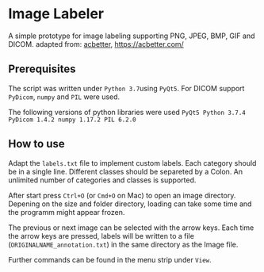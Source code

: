 # Image Labeler
A simple prototype for image labeling supporting PNG, JPEG, BMP, GIF and DICOM.
adapted from: [acbetter](https://gist.github.com/acbetter/32c575803ec361c3e82064e60db4e3e0), https://acbetter.com/

## Prerequisites
The script was written under `Python 3.7`using `PyQt5`. 
For DICOM support `PyDicom`, `numpy` and `PIL` were used.

The following versions of python libraries were used 
    ```
    PyQt5
    Python 3.7.4
    PyDicom 1.4.2
    numpy 1.17.2
    PIL 6.2.0
    ```

## How to use
Adapt the `labels.txt` file to implement custom labels. Each category should be in a single line. Different classes should be separeted by a Colon. An unlimited number of categories and classes is supported.

After start press `Ctrl+O` (or `Cmd+O` on Mac) to open an image directory. Depening on the size and folder directory, loading can take some time and the programm might appear frozen. 

The previous or next image can be selected with the arrow keys. Each time the arrow keys are pressed, labels will be written to a file (`ORIGINALNAME_annotation.txt`) in the same directory as the Image file. 

Further commands can be found in the menu strip under `View`.
